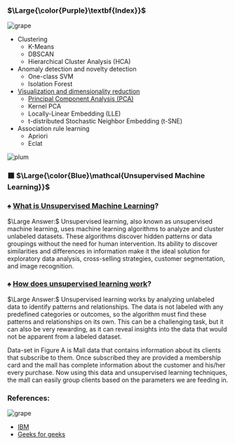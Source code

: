 
### $\Large{\color{Purple}\textbf{Index}}$
![grape](https://user-images.githubusercontent.com/12748752/126882595-d1f5449e-14bb-4ab3-809c-292caf0858a1.png)
   * Clustering
      * K-Means
      * DBSCAN
      * Hierarchical Cluster Analysis (HCA)
   * Anomaly detection and novelty detection
      * One-class SVM
      * Isolation Forest
  * [Visualization and dimensionality reduction](https://github.com/iAmKankan/Data-Gathering-And-Preprocessing/tree/main/Dimensionality_Reduction#readme)
     * [Principal Component Analysis (PCA)](https://github.com/iAmKankan/Data-Gathering-And-Preprocessing/blob/main/Dimensionality_Reduction/PCA.md)
     * Kernel PCA
     * Locally-Linear Embedding (LLE)
     * t-distributed Stochastic Neighbor Embedding (t-SNE)
  * Association rule learning
     * Apriori
     * Eclat

![plum](https://user-images.githubusercontent.com/12748752/126882596-b9ba4645-7001-435e-9a3c-d4416a2543c1.png)
###  ⬛ $\Large{\color{Blue}\mathcal{Unsupervised Machine Learning}}$
### ♠️ <ins>What is Unsupervised Machine Learning</ins>? 
$\Large Answer:$ Unsupervised learning, also known as unsupervised machine learning, uses machine learning algorithms to analyze and cluster unlabeled datasets. These algorithms discover hidden patterns or data groupings without the need for human intervention.
Its ability to discover similarities and differences in information make it the ideal solution for exploratory data analysis, cross-selling strategies, customer segmentation, and image recognition.

### ♠️ <ins>How does unsupervised learning work</ins>? 
$\Large Answer:$  Unsupervised learning works by analyzing unlabeled data to identify patterns and relationships. The data is not labeled with any predefined categories or outcomes, so the algorithm must find these patterns and relationships on its own. This can be a challenging task, but it can also be very rewarding, as it can reveal insights into the data that would not be apparent from a labeled dataset.

Data-set in Figure A is Mall data that contains information about its clients that subscribe to them. Once subscribed they are provided a membership card and the mall has complete information about the customer and his/her every purchase. Now using this data and unsupervised learning techniques, the mall can easily group clients based on the parameters we are feeding in. 


### References:
![grape](https://user-images.githubusercontent.com/12748752/126882595-d1f5449e-14bb-4ab3-809c-292caf0858a1.png)
* [IBM](https://www.ibm.com/topics/unsupervised-learning)
* [Geeks for geeks](https://www.geeksforgeeks.org/ml-types-learning-part-2/?ref=header_search)
